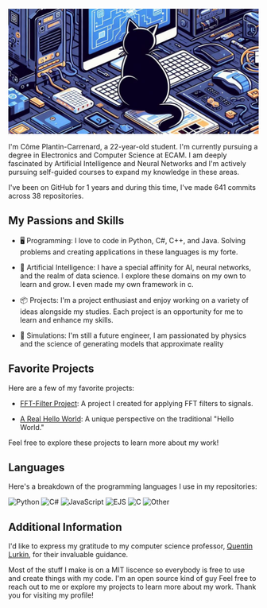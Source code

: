 ![Profile Image](profileImg.jpg)

I'm Côme Plantin-Carrenard, a 22-year-old student. I'm currently pursuing a degree in Electronics and Computer Science at ECAM. I am deeply fascinated by Artificial Intelligence and Neural Networks and I'm actively pursuing self-guided courses to expand my knowledge in these areas.

I've been on GitHub for 1 years and during this time, I've made 641 commits across 38 repositories.

## My Passions and Skills

- 🖥️ Programming: I love to code in Python, C#, C++, and Java. Solving problems and creating applications in these languages is my forte.

- 🤖 Artificial Intelligence: I have a special affinity for AI, neural networks, and the realm of data science. I explore these domains on my own to learn and grow. I even made my own framework in c.

- 📦 Projects: I'm a project enthusiast and enjoy working on a variety of ideas alongside my studies. Each project is an opportunity for me to learn and enhance my skills.

- 👷 Simulations: I'm still a future engineer, I am passionated by physics and the science of generating models that approximate reality
 
## Favorite Projects

Here are a few of my favorite projects:

- [FFT-Filter Project](https://github.com/comus3/FFT-Filter): A project I created for applying FFT filters to signals. 

- [A Real Hello World](https://github.com/comus3/A_real_hello_world): A unique perspective on the traditional "Hello World."

Feel free to explore these projects to learn more about my work!

## Languages

Here's a breakdown of the programming languages I use in my repositories:

![Python](https://img.shields.io/static/v1?style=plastic&label=%E2%A0%80&color=555&labelColor=%233572A5&message=Python%EF%B8%B151.6%25)
![C#](https://img.shields.io/static/v1?style=plastic&label=%E2%A0%80&color=555&labelColor=%23178600&message=C%23%EF%B8%B127.7%25)
![JavaScript](https://img.shields.io/static/v1?style=plastic&label=%E2%A0%80&color=555&labelColor=%23f1e05a&message=JavaScript%EF%B8%B111.1%25)
![EJS](https://img.shields.io/static/v1?style=plastic&label=%E2%A0%80&color=555&labelColor=%23a91e50&message=EJS%EF%B8%B13.2%25)
![C](https://img.shields.io/static/v1?style=plastic&label=%E2%A0%80&color=555&labelColor=%23555555&message=C%EF%B8%B12.9%25)
![Other](https://img.shields.io/static/v1?style=plastic&label=%E2%A0%80&color=555&labelColor=%23ededed&message=Other%EF%B8%B13.3%25)



## Additional Information

I'd like to express my gratitude to my computer science professor, [Quentin Lurkin](https://github.com/qlurkin), for their invaluable guidance.

Most of the stuff I make is on a MIT liscence so everybody is free to use and create things with my code. I'm an open source kind of guy
Feel free to reach out to me or explore my projects to learn more about my work. Thank you for visiting my profile!
 
